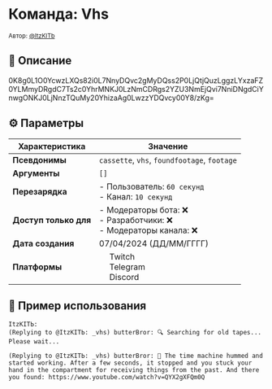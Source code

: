 # Команда: Vhs  
<sup>Автор: [@ItzKITb](twitch.tv/itzkitb)</sup>  

## 📝 Описание  
0K8g0L1O0YcwzLXQs82i0L7NnyDQvc2gMyDQss2P0LjQtjQuzLggzLYxzaFZ0YLMmyDRgdC7Ts2c0YhrMNKJ0LzNmCDRgs2YZU3NmEjQvi7NniDNgdCiYnwgONKJ0LjNnzTQuMy20YhizaAg0LwzzYDQvcy00Y8/zKg=  

## ⚙️ Параметры  
| Характеристика        | Значение                     |  
|-----------------------|------------------------------|  
| **Псевдонимы**        | `cassette`, `vhs`, `foundfootage`, `footage` |  
| **Аргументы**         | `[]` |  
| **Перезарядка**       | - Пользователь: `60 секунд`<br>- Канал: `10 секунд` |  
| **Доступ только для** | - Модераторы бота: ❌<br>- Разработчики: ❌<br>- Модераторы канала: ❌ |  
| **Дата создания**     | 07/04/2024 (ДД/ММ/ГГГГ)      |  
| **Платформы**         | <img src="https://upload.wikimedia.org/wikipedia/commons/thumb/c/ce/Twitch_logo_2019.svg/512px-Twitch_logo_2019.svg.png" width="16"> Twitch<br><img src="https://upload.wikimedia.org/wikipedia/commons/thumb/8/83/Telegram_2019_Logo.svg/512px-Telegram_2019_Logo.svg.png" width="16"> Telegram<br><img src="https://upload.wikimedia.org/wikipedia/ru/thumb/b/b7/Discord_logo_svg.svg/675px-Discord_logo_svg.svg.png" width="16"> Discord |

## 💬 Пример использования
```
ItzKITЬ: 
(Replying to @ItzKITЬ: _vhs) butterBror: 🔍 Searching for old tapes... Please wait... 

(Replying to @ItzKITЬ: _vhs) butterBror: 🤔 The time machine hummed and started working. After a few seconds, it stopped and you stuck your hand in the compartment for receiving things from the past. And there you found: https://www.youtube.com/watch?v=QYX2gXFQm0Q 
```
